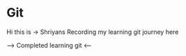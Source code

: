 # Git
Hi this is -> Shriyans
Recording my learning git journey here

--> Completed learning git <--

